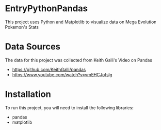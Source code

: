   # EntryPythonPandas
This project uses Python and Matplotlib to visualize data on Mega Evolution Pokemon's Stats

  # Data Sources
The data for this project was collected from Keith Galli's Video on Pandas
- https://github.com/KeithGalli/pandas
- https://www.youtube.com/watch?v=vmEHCJofslg

# Installation
To run this project, you will need to install the following libraries:
- pandas
- matplotlib
